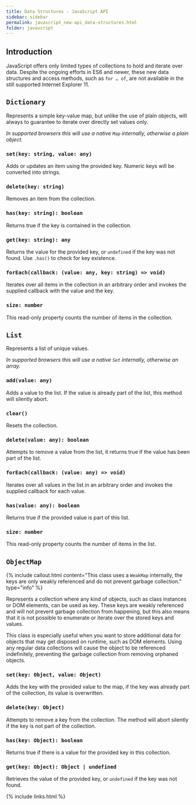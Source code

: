 ```yaml
---
title: Data Structures - JavaScript API
sidebar: sidebar
permalink: javascript_new-api_data-structures.html
folder: javascript
---
```


## Introduction

JavaScript offers only limited types of collections to hold and iterate over
data. Despite the ongoing efforts in ES6 and newer, these new data structures
and access methods, such as `for … of`, are not available in the still supported
Internet Explorer 11.

## `Dictionary`

Represents a simple key-value map, but unlike the use of plain objects, will
always to guarantee to iterate over directly set values only.

_In supported browsers this will use a native `Map` internally, otherwise a plain object._

### `set(key: string, value: any)`

Adds or updates an item using the provided key. Numeric keys will be converted
into strings.

### `delete(key: string)`

Removes an item from the collection.

### `has(key: string): boolean`

Returns true if the key is contained in the collection.

### `get(key: string): any`

Returns the value for the provided key, or `undefined` if the key was not found.
Use `.has()` to check for key existence.

### `forEach(callback: (value: any, key: string) => void)`

Iterates over all items in the collection in an arbitrary order and invokes the
supplied callback with the value and the key.

### `size: number`

This read-only property counts the number of items in the collection.

## `List`

Represents a list of unique values.

_In supported browsers this will use a native `Set` internally, otherwise an array._

### `add(value: any)`

Adds a value to the list. If the value is already part of the list, this method
will silently abort.

### `clear()`

Resets the collection.

### `delete(value: any): boolean`

Attempts to remove a value from the list, it returns true if the value has been
part of the list.

### `forEach(callback: (value: any) => void)`

Iterates over all values in the list in an arbitrary order and invokes the
supplied callback for each value.

### `has(value: any): boolean`

Returns true if the provided value is part of this list.

### `size: number`

This read-only property counts the number of items in the list.

## `ObjectMap`

{% include callout.html content="This class uses a `WeakMap` internally, the keys are only weakly referenced and do not prevent garbage collection." type="info" %}

Represents a collection where any kind of objects, such as class instances or
DOM elements, can be used as key. These keys are weakly referenced and will not
prevent garbage collection from happening, but this also means that it is not
possible to enumerate or iterate over the stored keys and values.

This class is especially useful when you want to store additional data for
objects that may get disposed on runtime, such as DOM elements. Using any regular
data collections will cause the object to be referenced indefinitely, preventing
the garbage collection from removing orphaned objects.

### `set(key: Object, value: Object)`

Adds the key with the provided value to the map, if the key was already part
of the collection, its value is overwritten.

### `delete(key: Object)`

Attempts to remove a key from the collection. The method will abort silently if
the key is not part of the collection.

### `has(key: Object): boolean`

Returns true if there is a value for the provided key in this collection.

### `get(key: Object): Object | undefined`

Retrieves the value of the provided key, or `undefined` if the key was not found.

{% include links.html %}
